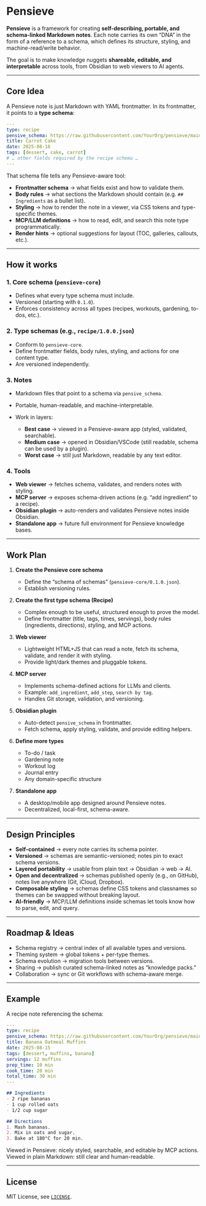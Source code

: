 # Pensieve

**Pensieve** is a framework for creating **self-describing, portable, and schema-linked Markdown notes**.
Each note carries its own “DNA” in the form of a reference to a schema, which defines its structure, styling, and machine-read/write behavior.

The goal is to make knowledge nuggets **shareable, editable, and interpretable** across tools, from Obsidian to web viewers to AI agents.

---

## Core Idea

A Pensieve note is just Markdown with YAML frontmatter.
In its frontmatter, it points to a **type schema**:

```yaml
---
type: recipe
pensive_schema: https://raw.githubusercontent.com/YourOrg/pensieve/main/schema/recipe/1.0.0.json
title: Carrot Cake
date: 2025-08-16
tags: [dessert, cake, carrot]
# … other fields required by the recipe schema …
---
```

That schema file tells any Pensieve-aware tool:

* **Frontmatter schema** → what fields exist and how to validate them.
* **Body rules** → what sections the Markdown should contain (e.g. `## Ingredients` as a bullet list).
* **Styling** → how to render the note in a viewer, via CSS tokens and type-specific themes.
* **MCP/LLM definitions** → how to read, edit, and search this note type programmatically.
* **Render hints** → optional suggestions for layout (TOC, galleries, callouts, etc.).

---

## How it works

### 1. Core schema (`pensieve-core`)

* Defines what every type schema must include.
* Versioned (starting with `0.1.0`).
* Enforces consistency across all types (recipes, workouts, gardening, to-dos, etc.).

### 2. Type schemas (e.g., `recipe/1.0.0.json`)

* Conform to `pensieve-core`.
* Define frontmatter fields, body rules, styling, and actions for one content type.
* Are versioned independently.

### 3. Notes

* Markdown files that point to a schema via `pensive_schema`.
* Portable, human-readable, and machine-interpretable.
* Work in layers:

  * **Best case** → viewed in a Pensieve-aware app (styled, validated, searchable).
  * **Medium case** → opened in Obsidian/VSCode (still readable, schema can be used by a plugin).
  * **Worst case** → still just Markdown, readable by any text editor.

### 4. Tools

* **Web viewer** → fetches schema, validates, and renders notes with styling.
* **MCP server** → exposes schema-driven actions (e.g. “add ingredient” to a recipe).
* **Obsidian plugin** → auto-renders and validates Pensieve notes inside Obsidian.
* **Standalone app** → future full environment for Pensieve knowledge bases.

---

## Work Plan

1. **Create the Pensieve core schema**

   * Define the “schema of schemas” (`pensieve-core/0.1.0.json`).
   * Establish versioning rules.

2. **Create the first type schema (Recipe)**

   * Complex enough to be useful, structured enough to prove the model.
   * Define frontmatter (title, tags, times, servings), body rules (ingredients, directions), styling, and MCP actions.

3. **Web viewer**

   * Lightweight HTML+JS that can read a note, fetch its schema, validate, and render it with styling.
   * Provide light/dark themes and pluggable tokens.

4. **MCP server**

   * Implements schema-defined actions for LLMs and clients.
   * Example: `add_ingredient`, `add_step`, `search by tag`.
   * Handles Git storage, validation, and versioning.

5. **Obsidian plugin**

   * Auto-detect `pensive_schema` in frontmatter.
   * Fetch schema, apply styling, validate, and provide editing helpers.

6. **Define more types**

   * To-do / task
   * Gardening note
   * Workout log
   * Journal entry
   * Any domain-specific structure

7. **Standalone app**

   * A desktop/mobile app designed around Pensieve notes.
   * Decentralized, local-first, schema-aware.

---

## Design Principles

* **Self-contained** → every note carries its schema pointer.
* **Versioned** → schemas are semantic-versioned; notes pin to exact schema versions.
* **Layered portability** → usable from plain text → Obsidian → web → AI.
* **Open and decentralized** → schemas published openly (e.g., on GitHub), notes live anywhere (Git, iCloud, Dropbox).
* **Composable styling** → schemas define CSS tokens and classnames so themes can be swapped without breaking layout.
* **AI-friendly** → MCP/LLM definitions inside schemas let tools know how to parse, edit, and query.

---

## Roadmap & Ideas

* Schema registry → central index of all available types and versions.
* Theming system → global tokens + per-type themes.
* Schema evolution → migration tools between versions.
* Sharing → publish curated schema-linked notes as “knowledge packs.”
* Collaboration → sync or Git workflows with schema-aware merge.

---

## Example

A recipe note referencing the schema:

```yaml
---
type: recipe
pensive_schema: https://raw.githubusercontent.com/YourOrg/pensieve/main/schema/recipe/1.0.0.json
title: Banana Oatmeal Muffins
date: 2025-08-15
tags: [dessert, muffins, banana]
servings: 12 muffins
prep_time: 10 min
cook_time: 20 min
total_time: 30 min
---
```

```markdown
## Ingredients
- 2 ripe bananas
- 1 cup rolled oats
- 1/2 cup sugar

## Directions
1. Mash bananas.
2. Mix in oats and sugar.
3. Bake at 180°C for 20 min.
```

Viewed in Pensieve: nicely styled, searchable, and editable by MCP actions.
Viewed in plain Markdown: still clear and human-readable.

---

## License

MIT License, see [`LICENSE`](./LICENSE).
